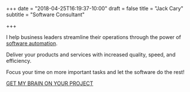 +++
date = "2018-04-25T16:19:37-10:00"
draft = false
title = "Jack Cary"
subtitle = "Software Consultant"

+++

<p class="h1 mb-3">I help business leaders streamline their operations through the power of <a href="/services/" class="text-custom">software automation</a>.</p>

<p class="h4 mb-3">Deliver your products and services with increased quality, speed, and efficiency.</p>

<p class="h4 mb-3">Focus your time on more important tasks and let the software do the rest!</p>

<div class="text-center mt-5 mb-5">
  <a href="/contact/" class="btn text-center btn-lg bg-custom">GET MY BRAIN ON YOUR PROJECT</a>
</div>
